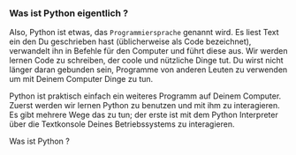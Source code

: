 ### Was ist Python eigentlich ?

Also, Python ist etwas, das
`Programmiersprache` genannt wird.
Es liest Text ein den Du geschrieben hast
(üblicherweise als Code bezeichnet),
verwandelt ihn in Befehle für den
Computer und führt diese aus.
Wir werden lernen Code zu schreiben,
der coole und nützliche Dinge tut.
Du wirst nicht länger daran gebunden sein,
Programme von anderen Leuten zu
verwenden um mit Deinem Computer
Dinge zu tun.

Python ist praktisch einfach ein
weiteres Programm auf Deinem Computer.
Zuerst werden wir lernen Python zu
benutzen und mit ihm zu interagieren.
Es gibt mehrere Wege das zu tun;
der erste ist mit dem Python
Interpreter über die Textkonsole
Deines Betriebssystems zu interagieren.

Was ist Python ?

